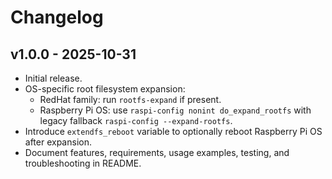 # Changelog

## v1.0.0 - 2025-10-31

- Initial release.
- OS-specific root filesystem expansion:
  - RedHat family: run `rootfs-expand` if present.
  - Raspberry Pi OS: use `raspi-config nonint do_expand_rootfs` with legacy fallback `raspi-config --expand-rootfs`.
- Introduce `extendfs_reboot` variable to optionally reboot Raspberry Pi OS after expansion.
- Document features, requirements, usage examples, testing, and troubleshooting in README.